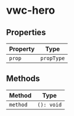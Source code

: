# vwc-hero



## Properties

| Property | Type       |
| -------- | ---------- |
| `prop`   | `propType` |

## Methods

| Method   | Type       |
| -------- | ---------- |
| `method` | `(): void` |

